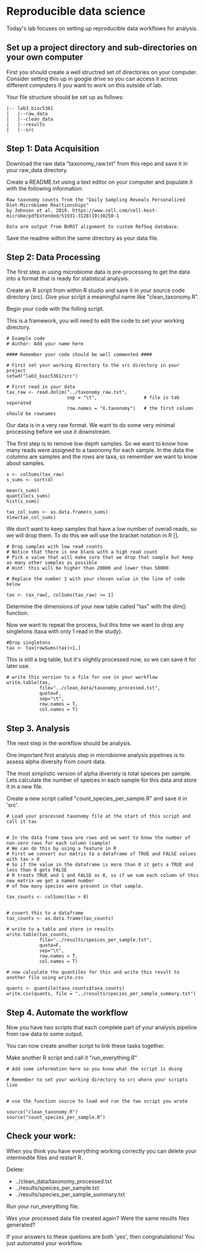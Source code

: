 # Reproducible data science

Today's lab focuses on setting up reproducible data workflows for analysis.

## Set up a project directory and sub-directories on your own computer

First you should create a well structred set of directories on your computer.
Consider setting this up in google drive so you can access it across different computers if you want to work on this outside of lab.

Your file structure should be set up as follows:
```
|-- lab3_bioc5361
|   |--raw_data
|   |--clean_data
|   |--results
|   |--src 
```

## Step 1: Data Acquisition 

Download the raw data "taxonomy_raw.txt" from this repo and save it in your raw_data directory.

Create a README.txt using a text editor on your computer and populate it with the following information:

```
Raw taxonomy counts from the "Daily Sampling Reveals Personalized Diet-Microbiome Realtionships" 
by Johnson et al. 2019. https://www.cell.com/cell-host-microbe/pdfExtended/S1931-3128(19)30250-1

Data are output from BURST alignment to custom RefSeq database.
```
Save the readme within the same directory as your data file.

## Step 2: Data Processing

The first step in using microbiome data is pre-processing to get the data into a format that is ready for statistical analysis.

Create an R script from within R studio and save it in your source code directory (src). 
Give your script a meaningful name like "clean_taxonomy.R".

Begin your code with the folling script. 

This is a framework, you will need to edit the code to set your working directory.

```
# Example code
# Author: Add your name here

#### Remember your code should be well commented ####

# First set your working directory to the src directory in your project
setwd("lab3_bioc5361/src")

# First read in your data
tax_raw <- read.delim("../taxonomy_raw.txt", 
                      sep = "\t",                 # file is tab seperated
                      row.names = "X.taxonomy")   # the first column should be rownames

```

Our data is in a very raw format. We want to do some very minimal processing before we use it downstream.

The first step is to remove low depth samples. So we want to know how many reads were assigned to a taxonomy for each sample.
In the data the columns are samples and the rows are taxa, so remember we want to know about samples.

```
s <- colSums(tax_raw)
s_sums <- sort(d)

mean(s_sums)
quantile(s_sums)
hist(s_sums)

tax_col_sums <- as.data.frame(s_sums)
View(tax_col_sums)

```

We don't want to keep samples that have a low number of overall reads, so we will drop them.
To do this we will use the bracket notation in R [].

```
# Drop samples with low read counts
# Notice that there is one blank with a high read count 
# Pick a value that will make sure that we drop that sample but keep as many other samples as possible
# Hint: this will be higher than 20000 and lower than 50000

# Replace the number 1 with your chosen value in the line of code below

tax <- tax_raw[, colSums(tax_raw) >= 1] 

```

Determine the dimensions of your new table called "tax" with the dim() function.

Now we want to repeat the process, but this time we want to drop any singletons (taxa with only 1 read in the study).

```
#Drop singletons
tax <- tax[rowSums(tax)>1,]

```
This is still a big table, but it's slightly processed now, so we can save it for later use.
```
# write this version to a file for use in your workflow
write.table(tax, 
            file="../clean_data/taxonomy_processed.txt", 
            quote=F, 
            sep="\t", 
            row.names = T, 
            col.names = T)
```

## Step 3. Analysis

The next step in the workflow should be analysis.

One important first analysis step in microbiome analysis pipelines is to assess alpha diversity from count data.

The most simplistic version of alpha diveristy is total speices per sample. Lets calculate the number of speices in each sample for this data and store it in a new file.

Create a new script called "count_species_per_sample.R" and save it in 'src'.

```
# Load your processed taxonomy file at the start of this script and call it tax


# In the data frame taxa are rows and we want to know the number of non-zero rows for each column (sample)
# We can do this by using a feature in R
# First we convert our matrix to a dataframe of TRUE and FALSE values with tax > 0
# So if the value in the dataframe is more than 0 it gets a TRUE and less than 0 gets FALSE
# R treats TRUE and 1 and FALSE as 0, so if we sum each column of this new matrix we get a named number
# of how many species were present in that sample.

tax_counts <- colSums(tax > 0)


# covert this to a dataframe
tax_counts <- as.data.frame(tax_counts)

# write to a table and store in results
write.table(tax_counts, 
            file="../results/speices_per_sample.txt", 
            quote=F, 
            sep="\t", 
            row.names = T, 
            col.names = T)

# now calculate the quantiles for this and write this result to another file using write.csv

quants <- quantile(taxa_counts$taxa_counts)
write.csv(quants, file = "../results/species_per_sample_summary.txt")

```

## Step 4. Automate the workflow

Now you have two scripts that each complete part of your analysis pipeline from raw data to some output.

You can now create another script to link these tasks together.

Make another R script and call it "run_everything.R"

```
# Add some information here so you know what the script is doing

# Remember to set your working directory to src where your scripts live


# use the function source to load and run the two script you wrote

source("clean_taxonomy.R")
source("count_species_per_sample.R")

```

## Check your work:
When you think you have everything working correctly you can delete your intermedite files and restart R.

Delete:
* ../clean_data/taxonomy_processed.txt
* ../results/speices_per_sample.txt
* ../results/species_per_sample_summary.txt


Run your run_everything file. 

Was your processed data file created again?
Were the same results files generated?

If your answers to these quetions are both 'yes', then congratulations! You just automated your workflow.
